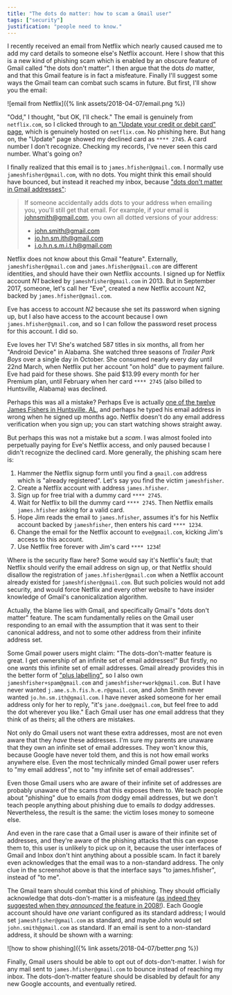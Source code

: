 ```yaml
---
title: "The dots do matter: how to scam a Gmail user"
tags: ["security"]
justification: "people need to know."
---
```


I recently received an email from Netflix
which nearly caused caused me to add my card details to someone else's Netflix account.
Here I show that this is a new kind of phishing scam
which is enabled by an obscure feature of Gmail called "the dots don't matter".
I then argue that the dots _do_ matter,
and that this Gmail feature is in fact a misfeature.
Finally I'll suggest some ways the Gmail team can combat such scams in future.
But first, I'll show you the email:

![email from Netflix]({% link assets/2018-04-07/email.png %})

"Odd," I thought, "but OK, I'll check."
The email is genuinely from `netflix.com`,
so I clicked through to [an "Update your credit or debit card" page](https://www.netflix.com/simplemember/editcredit?locale=en-GB),
which is genuinely hosted on `netflix.com`.
No phishing here.
But hang on, the "Update" page showed my declined card as `**** 2745`.
A card number I don't recognize.
Checking my records, I've never seen this card number.
What's going on?

I finally realized that this email is to `james.hfisher@gmail.com`.
I normally use `jameshfisher@gmail.com`, with no dots.
You might think this email should have bounced,
but instead it reached my inbox,
because ["dots don't matter in Gmail addresses"](https://support.google.com/mail/answer/7436150?hl=en):

> If someone accidentally adds dots to your address when emailing you,
> you'll still get that email.
> For example, if your email is johnsmith@gmail.com,
> you own all dotted versions of your address:
>
> * john.smith@gmail.com
> * jo.hn.sm.ith@gmail.com
> * j.o.h.n.s.m.i.t.h@gmail.com

Netflix does not know about this Gmail "feature".
Externally, `jameshfisher@gmail.com` and `james.hfisher@gmail.com` are different identities,
and should have their own Netflix accounts.
I signed up for Netflix account _N1_ backed by `jameshfisher@gmail.com` in 2013.
But in September 2017, someone, let's call her "Eve",
created a new Netflix account _N2_, backed by `james.hfisher@gmail.com`.

Eve has access to account _N2_ because she set its password when signing up,
but I also have access to the account because I own `james.hfisher@gmail.com`,
and so I can follow the password reset process for this account.
I did so.

Eve loves her TV!
She's watched 587 titles in six months,
all from her "Android Device" in Alabama.
She watched three seasons of _Trailer Park Boys_ over a single day in October.
She consumed nearly every day until 22nd March,
when Netflix put her account "on hold" due to payment failure.
Eve had paid for these shows.
She paid $13.99 every month for her Premium plan,
until February when her card `**** 2745` (also billed to Huntsville, Alabama) was declined.

Perhaps this was all a mistake?
Perhaps Eve is actually [one of the twelve James Fishers in Huntsville, AL](https://www.whitepages.com/name/James-Fisher/Huntsville-AL),
and perhaps he typed his email address in wrong when he signed up months ago.
Netflix doesn't do any email address verification when you sign up;
you can start watching shows straight away.

But perhaps this was not a mistake but a _scam_.
I was almost fooled into perpetually paying for Eve's Netflix access,
and only paused because I didn't recognize the declined card.
More generally, the phishing scam here is:

1. Hammer the Netflix signup form
   until you find a `gmail.com` address which is "already registered".
   Let's say you find the victim `jameshfisher`.
1. Create a Netflix account with address `james.hfisher`.
1. Sign up for free trial with a dummy card `**** 2745`.
1. Wait for Netflix to bill the dummy card `**** 2745`.
   Then Netflix emails `james.hfisher` asking for a valid card.
1. Hope Jim reads the email to `james.hfisher`,
   assumes it's for his Netflix account backed by `jameshfisher`,
   then enters his card `**** 1234`.
1. Change the email for the Netflix account to `eve@gmail.com`,
   kicking Jim's access to this account.
1. Use Netflix free forever with Jim's card `**** 1234`!

Where is the security flaw here?
Some would say it's Netflix's fault;
that Netflix should verify the email address on sign up,
or that Netflix should disallow the registration of `james.hfisher@gmail.com`
when a Netflix account already existed for `jameshfisher@gmail.com`.
But such policies would not add security,
and would force Netflix and every other website
to have insider knowledge of Gmail's canonicalization algorithm.

Actually, the blame lies with Gmail,
and specifically Gmail's "dots don't matter" feature.
The scam fundamentally relies on the Gmail user responding to an email
with the assumption that it was sent to their canonical address,
and not to some other address from their infinite address set.

Some Gmail power users might claim:
"The dots-don't-matter feature is great.
I get ownership of an infinite set of email addresses!"
But firstly, no one _wants_ this infinite set of email addresses.
Gmail already provides this in the better form of ["plus labelling"](https://gmail.googleblog.com/2008/03/2-hidden-ways-to-get-more-from-your.html),
so I also own `jameshfisher+spam@gmail.com` and `jameshfisher+work@gmail.com`.
But I have never wanted `j.ame.s.h.fis.h.e.r@gmail.com`,
and John Smith never wanted `jo.hn.sm.ith@gmail.com`.
I have never asked someone for her email address only for her to reply,
"it's `jane.doe@gmail.com`, but feel free to add the dot wherever you like."
Each Gmail user has _one_ email address that they think of as theirs;
all the others are mistakes.

Not only do Gmail users not want these extra addresses,
most are not even aware that they _have_ these addresses.
I'm sure my parents are unaware that they own an infinite set of email addresses.
They won't know this,
because Google have never told them,
and this is not how email works anywhere else.
Even the most technically minded Gmail power user refers to "my email address",
not to "my infinite set of email addresses".

Even those Gmail users who are aware of their infinite set of addresses
are probably unaware of the scams that this exposes them to.
We teach people about "phishing" due to emails _from_ dodgy email addresses,
but we don't teach people anything about phishing due to emails _to_ dodgy addresses.
Nevertheless, the result is the same:
the victim loses money to someone else.

And even in the rare case that a Gmail user is aware of their infinite set of addresses,
and they're aware of the phishing attacks that this can expose them to,
this user is unlikely to pick up on it,
because the user interfaces of Gmail and Inbox don't hint anything about a possible scam.
In fact it barely even acknowledges that the email was to a non-standard address.
The only clue in the screenshot above is that the interface says "to james.hfisher",
instead of "to me".

The Gmail team should combat this kind of phishing.
They should officially acknowledge that dots-don't-matter is a misfeature
([as indeed they suggested when they _announced_ the feature in 2008!](https://gmail.googleblog.com/2008/03/2-hidden-ways-to-get-more-from-your.html)).
Each Google account should have _one_ variant configured as its standard address;
I would set `jameshfisher@gmail.com` as standard,
and maybe John would set `john.smith@gmail.com` as standard.
If an email is sent to a non-standard address,
it should be shown with a warning:

![how to show phishing]({% link assets/2018-04-07/better.png %})

Finally, Gmail users should be able to opt out of dots-don't-matter.
I wish for any mail sent to `james.hfisher@gmail.com` to bounce instead of reaching my inbox.
The dots-don't-matter feature should be disabled by default for any new Google accounts,
and eventually retired.
